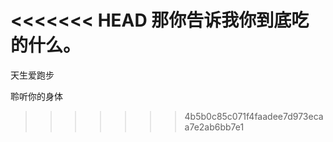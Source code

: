 <<<<<<< HEAD
那你告诉我你到底吃的什么。
=======
天生爱跑步


聆听你的身体
>>>>>>> 4b5b0c85c071f4faadee7d973ecaa7e2ab6bb7e1

